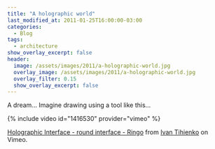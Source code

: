 ```yaml
---
title: "A holographic world"
last_modified_at: 2011-01-25T16:00:00-03:00
categories:
  - Blog
tags:
  - architecture
show_overlay_excerpt: false
header:
  image: /assets/images/2011/a-holographic-world.jpg
  overlay_image: /assets/images/2011/a-holographic-world.jpg
  overlay_filter: 0.15
  show_overlay_excerpt: false
---
```


A dream…​ Imagine drawing using a tool like this…​

{% include video id="1416530" provider="vimeo" %}

[Holographic Interface - round interface - Ringo](http://vimeo.com/1416530) from [Ivan Tihienko](http://vimeo.com/user488156) on Vimeo.